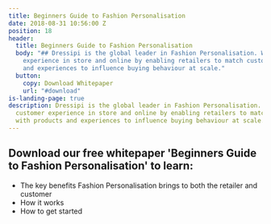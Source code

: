 ```yaml
---
title: Beginners Guide to Fashion Personalisation
date: 2018-08-31 10:56:00 Z
position: 18
header:
  title: Beginners Guide to Fashion Personalisation
  body: "## Dressipi is the global leader in Fashion Personalisation. We improve customer
    experience in store and online by enabling retailers to match customers with products
    and experiences to influence buying behaviour at scale."
  button:
    copy: Download Whitepaper
    url: "#download"
is-landing-page: true
description: Dressipi is the global leader in Fashion Personalisation. We improve
  customer experience in store and online by enabling retailers to match customers
  with products and experiences to influence buying behaviour at scale.
---
```


## Download our free whitepaper 'Beginners Guide to Fashion Personalisation' to learn:

* The key benefits Fashion Personalisation brings to both the retailer and customer
* How it works
* How to get started